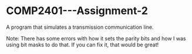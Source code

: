 # COMP2401---Assignment-2
A program that simulates a transmission communication line.

Note: There has some errors with how it sets the parity bits and how I was using bit masks to do that. If you can fix it, that would be great!
